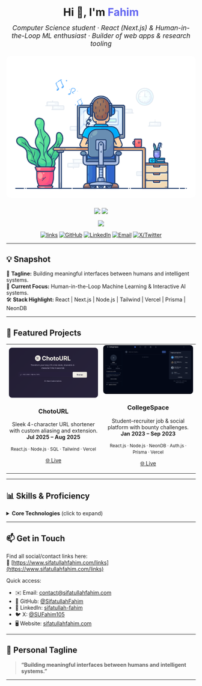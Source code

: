 <div align="center">  
  <h1 style="margin-bottom: 0;">Hi 👋, I'm <span style="color:#6366F1;">Fahim</span></h1>
  <p>
    <em style="font-size:1.1rem;">Computer Science student · React (Next.js) & Human-in-the-Loop ML enthusiast · Builder of web apps & research tooling</em>
  </p>
  <img src="./asset/animated.gif" alt="banner animation" width="600" style="border-radius:12px; margin:8px 0;" />
  <p>
  <nobr><img align="center" src="https://github-readme-stats.vercel.app/api?username=SifatullahFahim&show_icons=true&line_height=27&count_private=true&title_color=43ffaf&text_color=e5f7ef&icon_color=43ffaf&bg_color=262a33&hide_border=true" />
  <img align="center" src="https://github-readme-stats.vercel.app/api/top-langs/?username=SifatullahFahim&title_color=43ffaf&text_color=e5f7ef&icon_color=526777&hide_border=true&bg_color=262a33&langs_count=3" />
  </nobr>

  <p align="center"><img align="center" src="https://github-readme-streak-stats.herokuapp.com?user=SifatullahFahim&hide_border=true&background=262A33&ring=43FFAF&fire=43FFAF&currStreakNum=E5F7EF&sideLabels=E5F7EF&dates=526777&currStreakLabel=E5F7EF&sideNums=43FFAF" /></p>
  </p>
  
  <p>
    <a href="https://www.sifatullahfahim.com/links"><img src="https://img.shields.io/badge/🌐-All%20Links-black?style=flat-square&logo=appveyor" alt="links" /></a>
    <a href="https://github.com/SifatullahFahim"><img src="https://img.shields.io/badge/GitHub-@SifatullahFahim-181717?=flat-sqstyleuare&logo=github" alt="GitHub" /></a>
    <a href="https://www.linkedin.com/in/sifatullah-fahim"><img src="https://img.shields.io/badge/LinkedIn-Fahim-0A66C2?style=flat-square&logo=linkedin" alt="LinkedIn" /></a>
    <a href="mailto:contact@sifatullahfahim.com"><img src="https://img.shields.io/badge/Email-contact@sifatullahfahim.com-D14836?style=flat-square&logo=gmail" alt="Email" /></a>
    <a href="https://twitter.com/SUFahim105"><img src="https://img.shields.io/badge/X(%40SUFahim105)-Follow-1DA1F2?style=flat-square&logo=twitter" alt="X/Twitter" /></a>
  </p>
</div>

---

## 💡 Snapshot

🎯 **Tagline:** Building meaningful interfaces between humans and intelligent systems.  
🧠 **Current Focus:** Human-in-the-Loop Machine Learning & Interactive AI systems.  
🛠️ **Stack Highlight:** React | Next.js | Node.js | Tailwind | Vercel | Prisma | NeonDB  

---

## 🚀 Featured Projects

<div align="center">
  
  <table>
    <tr>
      <td align="center" width="250">
        <img src="/asset/chotourl.png" alt="ChotoURL" width="100%" style="border-radius:8px;" />
        <h3>ChotoURL</h3>
        <p style="margin:4px 0;">
          Sleek 4-character URL shortener with custom aliasing and extension.  
          <strong>Jul 2025 – Aug 2025</strong>
        </p>
        <p>
          <small>React.js · Node.js · SQL · Tailwind · Vercel</small>
        </p>
        <p>
          <a href="https://chotourl.me" title="Live (replace)">🌐 Live</a>
        </p>
      </td>
      <td align="center" width="250">
        <img src="/asset/collegespace.png" alt="CollegeSpace" width="100%" style="border-radius:8px;" />
        <h3>CollegeSpace</h3>
        <p style="margin:4px 0;">
          Student–recruiter job & social platform with bounty challenges.  
          <strong>Jan 2023 – Sep 2023</strong>
        </p>
        <p>
          <small>React.js · Node.js · NeonDB · Auth.js · Prisma · Vercel</small>
        </p>
        <p>
          <a href="https://collegespaces.vercel.app/" title="Live (replace)">🌐 Live</a>
        </p>
      </td>
    </tr>
  </table>
</div>

---

## 📊 Skills & Proficiency

<details>
<summary><strong>Core Technologies</strong> (click to expand)</summary>

| Area | Tools / Tech | Level |
|------|--------------|-------|
| Frontend | React, Next.js, Tailwind CSS, HTML, TypeScript | ![90](https://img.shields.io/badge/-React-61DAFB?style=for-the-badge&logo=react) ![80](https://img.shields.io/badge/-Next.js-black?style=for-the-badge&logo=next.js) |
| Backend | Node.js, Prisma, Serverless | ![75](https://img.shields.io/badge/-Node.js-339933?style=for-the-badge&logo=node.js) |
| DB / Storage | NeonDB (Postgres), SQL | ![70](https://img.shields.io/badge/-PostgreSQL-4169E1?style=for-the-badge&logo=postgresql) |
| Deployment | Vercel, GitHub | ![80](https://img.shields.io/badge/-Vercel-black?style=for-the-badge&logo=vercel) |
| Research / ML | Human-in-the-Loop, Explainability | ![60](https://img.shields.io/badge/-HITL-ff69b4?style=for-the-badge) |

</details>

---

## 📫 Get in Touch

Find all social/contact links here:  
🔗 [https://www.sifatullahfahim.com/links](https://www.sifatullahfahim.com/links)

Quick access:  
- ✉️ Email: contact@sifatullahfahim.com  
- 🐙 GitHub: [@SifatullahFahim](https://github.com/SifatullahFahim)  
- 💼 LinkedIn: [sifatullah-fahim](https://www.linkedin.com/in/sifatullah-fahim)  
- 🐦 X: [@SUFahim105](https://twitter.com/SUFahim105)  
- 🖥️ Website: [sifatullahfahim.com](https://www.sifatullahfahim.com)

---

## 🧩 Personal Tagline

> **“Building meaningful interfaces between humans and intelligent systems.”**

---
